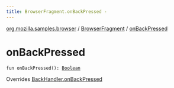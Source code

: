 ```yaml
---
title: BrowserFragment.onBackPressed - 
---
```


[org.mozilla.samples.browser](../index.html) / [BrowserFragment](index.html) / [onBackPressed](./on-back-pressed.html)

# onBackPressed

`fun onBackPressed(): `[`Boolean`](https://kotlinlang.org/api/latest/jvm/stdlib/kotlin/-boolean/index.html)

Overrides [BackHandler.onBackPressed](../-back-handler/on-back-pressed.html)

